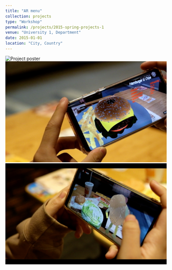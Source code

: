 ```yaml
---
title: "AR menu"
collection: projects
type: "Workshop"
permalink: /projects/2015-spring-projects-1
venue: "University 1, Department"
date: 2015-01-01
location: "City, Country"
---
```

![Project poster](../images/ar_manu_img/AR_poster.png)
![Project poster](../images/ar_manu_img/img1.jpg)
![Project poster](../images/ar_manu_img/img3.jpg)

